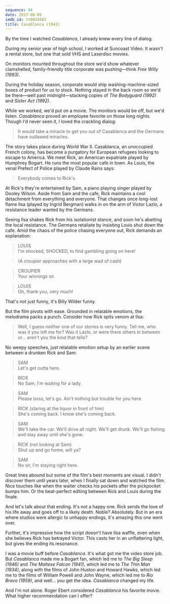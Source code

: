 ```yaml
---
sequence: 94
date: 2017-06-05
imdb_id: tt0034583
title: Casablanca (1942)
---
```


By the time I watched _Casablanca_, I already knew every line of dialog.

During my senior year of high school, I worked at Suncoast Video. It wasn't a rental store, but one that sold VHS and Laserdisc movies.

On monitors mounted throughout the store we'd show whatever clamshelled, family-friendly title corporate was pushing—think _Free Willy (1993)_. 

During the holiday season, corporate would ship washing-machine-sized boxes of product for us to stock. Nothing stayed in the back room so we'd be there—well past midnight—stacking copies of _The Bodyguard (1992)_ and _Sister Act (1992)_.

While we worked, we'd put on a movie. The monitors would be off, but we'd listen. _Casablanca_ proved an employee favorite on those long nights. Though I'd never seen it, I loved the crackling dialog:

>It would take a miracle to get you out of Casablanca and the Germans have outlawed miracles.

The story takes place during World War II. Casablanca, an unoccupied French colony, has become a purgatory for European refugees looking to escape to America. We meet Rick, an American expatriate played by Humphrey Bogart. He runs the most popular cafe in town. As Louis, the venal Prefect of Police played by Claude Rains says:

>Everybody comes to Rick's.

At Rick's they're entertained by Sam, a piano playing singer played by Dooley Wilson. Aside from Sam and the cafe, Rick maintains a cool detachment from everything and everyone. That changes once long-lost flame Ilsa (played by Ingrid Bergman) walks in on the arm of Victor Lazlo, a resistance leader wanted by the Germans.

Seeing Ilsa shakes Rick from his isolationist stance, and soon he's abetting the local resistance. The Germans retaliate by insisting Louis shut down the cafe. Amid the chaos of the police chasing everyone out, Rick demands an explanation:

>LOUIS  
I'm shocked, SHOCKED, to find gambling going on here!

>(A croupier approaches with a large wad of cash)

>CROUPIER  
Your winnings sir.

>LOUIS  
Oh, thank you, very much!

That's not just funny, it's Billy Wilder funny.

But the film pivots with ease. Grounded in relatable emotions, the melodrama packs a punch. Consider how Rick spits venom at Ilsa:

>Well, I guess neither one of our stories is very funny. Tell me, who was it you left me for? Was it Lazlo, or were there others in between or… aren't you the kind that tells?

No weepy speeches, just relatable emotion setup by an earlier scene between a drunken Rick and Sam:

>SAM  
Let's get outta here.

>RICK  
No Sam, I'm waiting for a lady.

>SAM  
Please boss, let's go. Ain't nothing but trouble for you here.

>RICK (staring at the liquor in front of him)  
She's coming back. I know she's coming back.

>SAM  
We'll take the car. We'll drive all night. We'll get drunk. We'll go fishing and stay away until she's gone.

>RICK (not looking at Sam)  
Shut up and go home, will ya?

>SAM  
No sir, I'm staying right here.

Great lines abound but some of the film's best moments are visual. I didn't discover them until years later, when I finally sat down and watched the film. Nice touches like when the waiter checks his pockets after the pickpocket bumps him. Or the beat-perfect editing between Rick and Louis during the finale. 

And let's talk about that ending. It's not a happy one. Rick sends the love of his life away and goes off to a likely death. Noble? Absolutely. But in an era where studios were allergic to unhappy endings, it's amazing this one went over.

Further, it's impressive how the script doesn't have Ilsa waffle, even when she believes Rick has betrayed Victor. This casts her in an unflattering light, but gives the ending its resonance.

I was a movie buff before _Casablanca_. It's what got me the video store job. But _Casablanca_ made me a Bogart fan, which led me to _The Big Sleep (1946)_ and _The Maltese Falcon (1941)_, which led me to _The Thin Man (1934)_, along with the films of John Huston and Howard Hawks, which led me to the films of William Powell and John Wayne, which led me to _Rio Bravo (1959)_, and well… you get the idea. _Casablanca_ changed my life.

And I'm not alone. Roger Ebert considered _Casablanca_ his favorite movie. What higher recommendation can I offer?